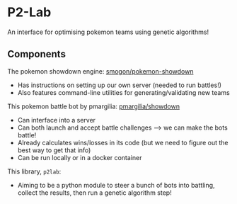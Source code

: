 # P2-Lab

An interface for optimising pokemon teams using genetic algorithms!

## Components

The pokemon showdown engine:
[smogon/pokemon-showdown](https://github.com/smogon/pokemon-showdown)

- Has instructions on setting up our own server (needed to run battles!)
- Also features command-line utilities for generating/validating new teams

This pokemon battle bot by pmargilia:
[pmargilia/showdown](https://github.com/pmariglia/showdown)

- Can interface into a server
- Can both launch and accept battle challenges --> we can make the bots battle!
- Already calculates wins/losses in its code (but we need to figure out the best
  way to get that info)
- Can be run locally or in a docker container

This library, `p2lab`:

- Aiming to be a python module to steer a bunch of bots into battling, collect
  the results, then run a genetic algorithm step!
